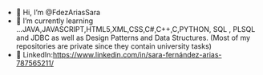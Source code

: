 - 👋 Hi, I’m @FdezAriasSara
- 🌱 I’m currently learning ...JAVA,JAVASCRIPT,HTML5,XML,CSS,C#,C++,C,PYTHON, SQL , PLSQL and JDBC as well as Design Patterns and Data Structures.
(Most of my repositories are private since they contain university tasks)
- 👋 LinkedIn:https://www.linkedin.com/in/sara-fernández-arias-787565211/
<!---
FdezAriasSara/FdezAriasSara is a ✨ special ✨ repository because its `README.md` (this file) appears on your GitHub profile.
You can click the Preview link to take a look at your changes.
--->
